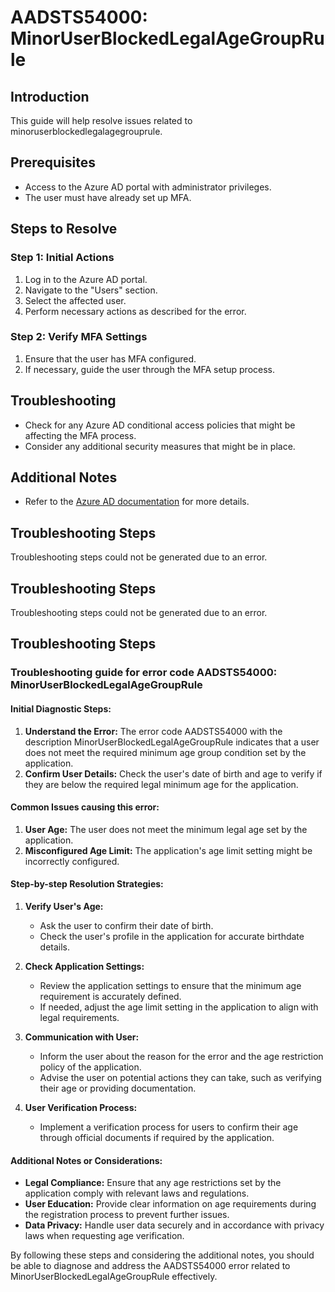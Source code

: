 # AADSTS54000: MinorUserBlockedLegalAgeGroupRule

## Introduction
This guide will help resolve issues related to minoruserblockedlegalagegrouprule.

## Prerequisites
- Access to the Azure AD portal with administrator privileges.
- The user must have already set up MFA.

## Steps to Resolve

### Step 1: Initial Actions
1. Log in to the Azure AD portal.
2. Navigate to the "Users" section.
3. Select the affected user.
4. Perform necessary actions as described for the error.

### Step 2: Verify MFA Settings
1. Ensure that the user has MFA configured.
2. If necessary, guide the user through the MFA setup process.

## Troubleshooting
- Check for any Azure AD conditional access policies that might be affecting the MFA process.
- Consider any additional security measures that might be in place.

## Additional Notes
- Refer to the [Azure AD documentation](https://learn.microsoft.com/en-us/azure/active-directory/) for more details.


## Troubleshooting Steps
Troubleshooting steps could not be generated due to an error.

## Troubleshooting Steps
Troubleshooting steps could not be generated due to an error.

## Troubleshooting Steps
### Troubleshooting guide for error code AADSTS54000: MinorUserBlockedLegalAgeGroupRule

#### Initial Diagnostic Steps:
1. **Understand the Error:** The error code AADSTS54000 with the description MinorUserBlockedLegalAgeGroupRule indicates that a user does not meet the required minimum age group condition set by the application.
2. **Confirm User Details:** Check the user's date of birth and age to verify if they are below the required legal minimum age for the application.

#### Common Issues causing this error:
1. **User Age:** The user does not meet the minimum legal age set by the application.
2. **Misconfigured Age Limit:** The application's age limit setting might be incorrectly configured.

#### Step-by-step Resolution Strategies:
1. **Verify User's Age:**
   - Ask the user to confirm their date of birth.
   - Check the user's profile in the application for accurate birthdate details.

2. **Check Application Settings:**
   - Review the application settings to ensure that the minimum age requirement is accurately defined.
   - If needed, adjust the age limit setting in the application to align with legal requirements.

3. **Communication with User:**
   - Inform the user about the reason for the error and the age restriction policy of the application.
   - Advise the user on potential actions they can take, such as verifying their age or providing documentation.

4. **User Verification Process:**
   - Implement a verification process for users to confirm their age through official documents if required by the application.

#### Additional Notes or Considerations:
- **Legal Compliance:** Ensure that any age restrictions set by the application comply with relevant laws and regulations.
- **User Education:** Provide clear information on age requirements during the registration process to prevent further issues.
- **Data Privacy:** Handle user data securely and in accordance with privacy laws when requesting age verification.

By following these steps and considering the additional notes, you should be able to diagnose and address the AADSTS54000 error related to MinorUserBlockedLegalAgeGroupRule effectively.